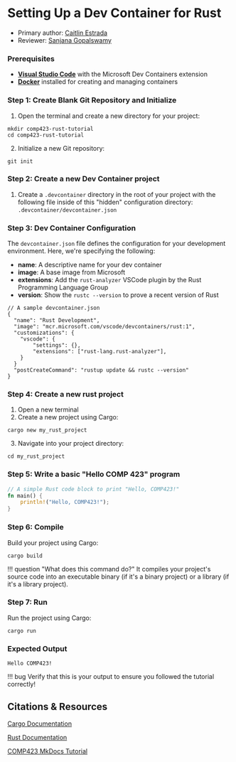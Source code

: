 # Setting Up a Dev Container for Rust

* Primary author: [Caitlin Estrada](https://github.com/caitlinestrada27)
* Reviewer: [Sanjana Gopalswamy](https://github.com/sgopal08)

### Prerequisites
* [**Visual Studio Code**](https://code.visualstudio.com/) with the Microsoft Dev Containers extension
* [**Docker**](https://www.docker.com/products/docker-desktop/) installed for creating and managing containers


### Step 1: Create Blank Git Repository and Initialize 
1. Open the terminal and create a new directory for your project: 
```
mkdir comp423-rust-tutorial
cd comp423-rust-tutorial
```

2. Initialize a new Git repository:
```
git init
```

### Step 2: Create a new Dev Container project
1. Create a `.devcontainer` directory in the root of your project with the following file inside of this "hidden" configuration directory: `.devcontainer/devcontainer.json`

### Step 3: Dev Container Configuration 
The `devcontainer.json` file defines the configuration for your development environment. Here, we're specifying the following: 


* **name**: A descriptive name for your dev container 
* **image**: A base image from Microsoft 
* **extensions**: Add the `rust-analyzer` VSCode plugin by the Rust Programming Language Group
* **version**: Show the `rustc --version` to prove a recent version of Rust

```
// A sample devcontainer.json
{
  "name": "Rust Development",
  "image": "mcr.microsoft.com/vscode/devcontainers/rust:1",
  "customizations": {
    "vscode": {
        "settings": {},
        "extensions": ["rust-lang.rust-analyzer"],
    }
  }
  "postCreateCommand": "rustup update && rustc --version"
}
```

### Step 4: Create a new rust project
1. Open a new terminal
2. Create a new project using Cargo: 
```
cargo new my_rust_project 
```
3. Navigate into your project directory: 
```
cd my_rust_project
```

### Step 5: Write a basic "Hello COMP 423" program
```rust
// A simple Rust code block to print "Hello, COMP423!"
fn main() {
    println!("Hello, COMP423!");
}
```

### Step 6: Compile
Build your project using Cargo: 
``` 
cargo build
```
!!! question "What does this command do?"
    It compiles your project's source code into an executable binary (if it's a binary project) or a library (if it's a library project).


### Step 7: Run 
Run the project using Cargo:
```
cargo run
```

### Expected Output
```
Hello COMP423!
```
!!! bug
    Verify that this is your output to ensure you followed the tutorial correctly!

## Citations & Resources
[Cargo Documentation](https://doc.rust-lang.org/cargo/guide/creating-a-new-project.html)

[Rust Documentation](https://www.rust-lang.org/learn)

[COMP423 MkDocs Tutorial](https://comp423-25s.github.io/resources/MkDocs/tutorial/#what-is-a-development-dev-container)